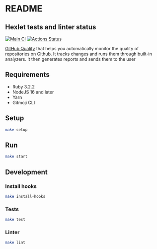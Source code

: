 # README

## Hexlet tests and linter status

[![Main CI](https://github.com/amshkv/rails-project-66/actions/workflows/main.yml/badge.svg?branch=main)](https://github.com/amshkv/rails-project-66/actions/workflows/main.yml)
[![Actions Status](https://github.com/amshkv/rails-project-66/workflows/hexlet-check/badge.svg)](https://github.com/amshkv/rails-project-66/actions)

[GitHub Quality](https://github-quality.mshkv.ru) that helps you automatically monitor the quality of repositories on Github. It tracks changes and runs them through built-in analyzers. It then generates reports and sends them to the user

## Requirements

- Ruby 3.2.2
- NodeJS 16 and later
- Yarn
- Gitmoji CLI

## Setup

```sh
make setup
```

## Run

```sh
make start
```

## Development

### Install hooks

```sh
make install-hooks
```

### Tests

```sh
make test
```

### Linter

```sh
make lint
```
